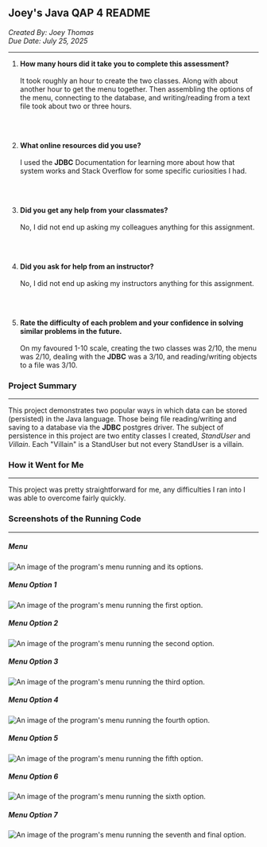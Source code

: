 ## Joey's Java QAP 4 README
<i>Created By: Joey Thomas</i><br>
<i>Due Date: July 25, 2025</i>

<hr>

<ol>
<li>

<b>How many hours did it take you to complete this assessment?</b>
<br><br>
It took roughly an hour to create the two classes. Along with about another hour to get the menu together. Then assembling the options of the menu, connecting to the database, and writing/reading from a text file took about two or three hours.

</li>
<br><br>
<li>

<b>What online resources did you use?</b>
<br><br>
I used the <b>JDBC</b> Documentation for learning more about how that system works and Stack Overflow for some specific curiosities I had.

</li>
<br><br>
<li>

<b>Did you get any help from your classmates?</b>
<br><br>
No, I did not end up asking my colleagues anything for this assignment. 

</li>
<br><br>
<li>

<b>Did you ask for help from an instructor?</b>
<br><br>
No, I did not end up asking my instructors anything for this assignment.

</li>
<br><br>
<li>

<b>Rate the difficulty of each problem and your confidence in solving similar problems in the future.</b>
<br><br>
On my favoured 1-10 scale, creating the two classes was 2/10, the menu was 2/10, dealing with the <b>JDBC</b> was a 3/10, and reading/writing objects to a file was 3/10.

</li>
</ol>

### Project Summary
<hr>

<p>
This project demonstrates two popular ways in which data can be stored (persisted) in the Java language. Those being file reading/writing and saving to a database via the <b>JDBC</b> postgres driver. The subject of persistence in this project are two entity classes I created, <i>StandUser</i> and <i>Villain</i>. Each "Villain" is a StandUser but not every StandUser is a villain.
</p>


### How it Went for Me
<hr>

<p>
This project was pretty straightforward for me, any difficulties I ran into I was able to overcome fairly quickly.
</p>


### Screenshots of the Running Code
<hr>

##### Menu
<img src="images/javaQAP4_Joey_menu.png" alt="An image of the program's menu running and its options.">

##### Menu Option 1
<img src="images/javaQAP4_Joey_option1.png" alt="An image of the program's menu running the first option.">

##### Menu Option 2
<img src="images/javaQAP4_Joey_option2.png" alt="An image of the program's menu running the second option.">

##### Menu Option 3
<img src="images/javaQAP4_Joey_option3.png" alt="An image of the program's menu running the third option.">

##### Menu Option 4
<img src="images/javaQAP4_Joey_option4.png" alt="An image of the program's menu running the fourth option.">

##### Menu Option 5
<img src="images/javaQAP4_Joey_option5.png" alt="An image of the program's menu running the fifth option.">

##### Menu Option 6
<img src="images/javaQAP4_Joey_option6.png" alt="An image of the program's menu running the sixth option.">

##### Menu Option 7
<img src="images/javaQAP4_Joey_option7.png" alt="An image of the program's menu running the seventh and final option.">